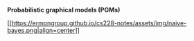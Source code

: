 **Probabilistic graphical models (PGMs)**

[[https://ermongroup.github.io/cs228-notes/assets/img/naive-bayes.png|align=center]]